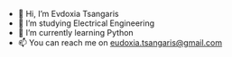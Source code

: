 - 👋 Hi, I’m Evdoxia Tsangaris
- 👀 I’m studying Electrical Engineering
- 🌱 I’m currently learning Python
- 📫 You can reach me on eudoxia.tsangaris@gmail.com

<!---
eudoxiatsangaris/eudoxiatsangaris is a ✨ special ✨ repository because its `README.md` (this file) appears on your GitHub profile.
You can click the Preview link to take a look at your changes.
--->
